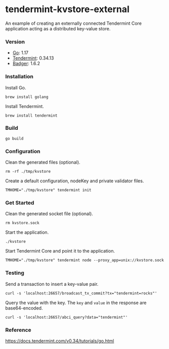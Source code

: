 # tendermint-kvstore-external
An example of creating an externally connected Tendermint Core application acting as a distributed key-value store.

### Version
- [Go](https://golang.org/): 1.17
- [Tendermint](https://tendermint.com/): 0.34.13
- [Badger](https://dgraph.io/badger): 1.6.2

### Installation
Install Go.
```
brew install golang
```

Install Tendermint.
```
brew install tendermint
```

### Build
```
go build
```

### Configuration
Clean the generated files (optional).
```
rm -rf ./tmp/kvstore
```

Create a default configuration, nodeKey and private validator files.
```
TMHOME="./tmp/kvstore" tendermint init
```

### Get Started
Clean the generated socket file (optional).
```
rm kvstore.sock
```

Start the application.
```
./kvstore
```

Start Tendermint Core and point it to the application.
```
TMHOME="./tmp/kvstore" tendermint node --proxy_app=unix://kvstore.sock
```

### Testing
Send a transaction to insert a key-value pair.
```
curl -s 'localhost:26657/broadcast_tx_commit?tx="tendermint=rocks"'
```

Query the value with the key. The `key` and `value` in the response are base64-encoded.
```
curl -s 'localhost:26657/abci_query?data="tendermint"'
```

### Reference
https://docs.tendermint.com/v0.34/tutorials/go.html